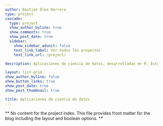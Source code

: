 ```yaml
---
author: Bastián Olea Herrera
type: project
cascade:
  type: project
  show_author_byline: true
  show_comments: true
  show_post_date: true
  sidebar:
    show_sidebar_adunit: false
    text_link_label: Ver todos los proyectos
    text_link_url: /project/

description: Aplicaciones de ciencia de datos, desarrolladas en R. Estas apps se enfocan principalmente en visualizar y hacer públicos datos de relevancia social. Todas las apps son de código abierto, y puedes examinar su funcionamiento, o copiarlas para usarlas en tus propios proyectos.

layout: list-grid
show_author_byline: false
show_button_links: true
show_post_date: true
show_post_thumbnail: true

title: Aplicaciones de ciencia de datos
---
```


** No content for the project index. This file provides front matter for the blog including the layout and boolean options. **
